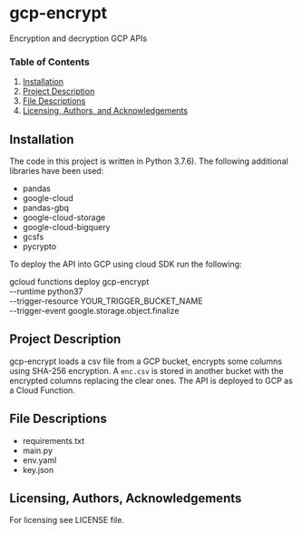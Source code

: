 # gcp-encrypt
Encryption and decryption GCP APIs


### Table of Contents

1. [Installation](#installation)
2. [Project Description](#description)
4. [File Descriptions](#files)
6. [Licensing, Authors, and Acknowledgements](#licensing)

## Installation <a name="installation"></a>
The code in this project is written in Python 3.7.6).
The following additional libraries have been used:
* pandas
* google-cloud
* pandas-gbq
* google-cloud-storage
* google-cloud-bigquery
* gcsfs
* pycrypto


To deploy the API into GCP using cloud SDK run the following:

gcloud functions deploy gcp-encrypt \
--runtime python37 \
--trigger-resource YOUR_TRIGGER_BUCKET_NAME \
--trigger-event google.storage.object.finalize



## Project Description<a name="description"></a>
gcp-encrypt loads a csv file from a GCP bucket, encrypts some columns using SHA-256 encryption. A `enc.csv` is stored in another bucket with the encrypted columns replacing the clear ones.
The API is deployed to GCP as a Cloud Function.


## File Descriptions <a name="files"></a>
* requirements.txt
* main.py
* env.yaml
* key.json



## Licensing, Authors, Acknowledgements<a name="licensing"></a>
For licensing see LICENSE file.

